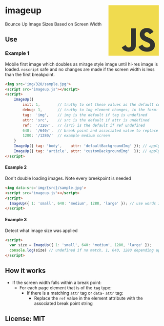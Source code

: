 # imageup <img src="https://raw.githubusercontent.com/voodootikigod/logo.js/master/js.png" align="right" height="165">
Bounce Up Image Sizes Based on Screen Width

## Use
### Example 1
Mobile first image which doubles as mirage style image until hi-res image is loaded. `noscript` safe and no changes are made if the screen width is less than the first breakpoint.

```html
<img src='img/320/sample.jpg'>
<script src="imageup.js"></script>
<script>
    ImageUp({
        init: 1,        // truthy to set these values as the default configuration
        debug: 1,       // truthy to log element changes, in the form: element#id.attribute value
        tag:  'img',    // img is the default if tag is undefined
        attr: 'src',    // src is the default if attr is undefined
        ref:  '/320/',  // {src} is the default if ref undefined
        640:  '/640/',  // break point and associated value to replace the ref '{src}' in the tag.attr (ex: img.src)
        1280: '/1280/'  // example medium screen
    }
    ImageUp({ tag: 'body',    attr: 'defaultBackgroundImg' }); // apply to special page background image using the other
    ImageUp({ tag: 'article', attr: 'customBackgroundImg'  }); // apply to special article background images
</script>
```

#### Example 2
Don't double loading images. Note every breekpoint is needed

```html
<img data-src='img/{src}/sample.jpg'>
<script src="imageup.js"></script>
<script>
  ImageUp({ 1: 'small', 640: 'medium', 1280, 'large' }); // use words instead of numbers in the path
</script>
```

#### Example 3
Detect what image size was applied

```html
<script>
  var size = ImageUp({ 1: 'small', 640: 'medium', 1280, 'large' });
  console.log(size) // undefined if no match, 1, 640, 1280 depending upon the device screen width
</script>
```

## How it works
- If the screen width falls within a break point:
  - For each page element that is of the `tag` type:
    - If there is a matching `attr` tag or `data-` `attr` tag:
      - Replace the `ref` value in the element attribute with the associated break point string

## License: MIT
